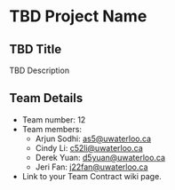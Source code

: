 # TBD Project Name

## TBD Title
TBD Description

## Team Details
* Team number: 12
* Team members:
    * Arjun Sodhi: as5@uwaterloo.ca
    * Cindy Li: c52li@uwaterloo.ca
    * Derek Yuan: d5yuan@uwaterloo.ca
    * Jeri Fan: j22fan@uwaterloo.ca
* Link to your Team Contract wiki page.
